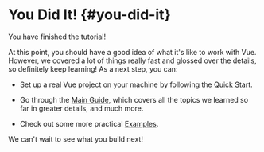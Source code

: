 # You Did It! {#you-did-it}

You have finished the tutorial!

At this point, you should have a good idea of what it's like to work with Vue. However, we covered a lot of things really fast and glossed over the details, so definitely keep learning! As a next step, you can:

- Set up a real Vue project on your machine by following the [Quick Start](/guide/quick-start.html).

- Go through the [Main Guide](/guide/essentials/application.html), which covers all the topics we learned so far in greater details, and much more.

- Check out some more practical [Examples](/examples/).

We can't wait to see what you build next!
